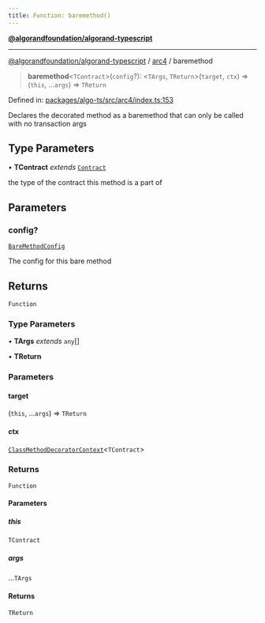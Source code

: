 ```yaml
---
title: Function: baremethod()
---
```


[**@algorandfoundation/algorand-typescript**](../../README)

***

[@algorandfoundation/algorand-typescript](../../README) / [arc4](../README) / baremethod



> **baremethod**\<`TContract`\>(`config`?): \<`TArgs`, `TReturn`\>(`target`, `ctx`) => (`this`, ...`args`) => `TReturn`

Defined in: [packages/algo-ts/src/arc4/index.ts:153](https://github.com/algorandfoundation/puya-ts/blob/main/packages/algo-ts/src/arc4/index.ts#L153)

Declares the decorated method as a baremethod that can only be called with no transaction args

## Type Parameters

• **TContract** *extends* [`Contract`](../classes/Contract)

the type of the contract this method is a part of

## Parameters

### config?

[`BareMethodConfig`](../type-aliases/BareMethodConfig)

The config for this bare method

## Returns

`Function`

### Type Parameters

• **TArgs** *extends* `any`[]

• **TReturn**

### Parameters

#### target

(`this`, ...`args`) => `TReturn`

#### ctx

[`ClassMethodDecoratorContext`](../-internal-/interfaces/ClassMethodDecoratorContext)\<`TContract`\>

### Returns

`Function`

#### Parameters

##### this

`TContract`

##### args

...`TArgs`

#### Returns

`TReturn`